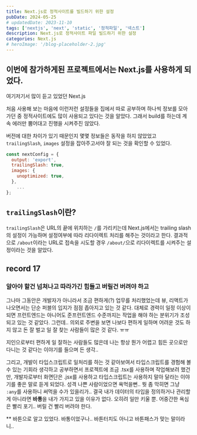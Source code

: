 ```yaml
---
title: Next.js로 정적사이트를 빌드하기 위한 설정
pubDate: 2024-05-25
# updatedDate: 2023-11-10
tags: ['nextjs', 'next', 'static', '정적파일', '넥스트']
description: Next.js로 정적사이트 파일 빌드하기 위한 설정
categories: Next.js
# heroImage: '/blog-placeholder-2.jpg'
---
```


## 이번에 참가하게된 프로젝트에서는 Next.js를 사용하게 되었다.

여기저기서 많이 듣고 있었던 Next.js

처음 사용해 보는 마음에 이런저런 설정들을 집에서 따로 공부하며 하나씩 정보를 모아가던 중 정적사이트에도 많이 사용되고 있다는 것을 알았다. 그래서 build를 하는데 계속 에러만 뿜어대고 진행을 시켜주진 않았다.

버전에 대한 차이가 있기 때문인지 몇몇 정보들은 동작을 하지 않았었고 `trailingSlash`, `images` 설정을 잡아주고서야 잘 되는 것을 확인할 수 있었다.

```javascript
const nextConfig = {
  output: 'export',
  trailingSlash: true,
  images: {
    unoptimized: true,
  },
	...
};
```

## `trailingSlash`이란?

`trailingSlash`은 URL의 끝에 위치하는 `/`를 가리키는데 Next.js에서는 trailing slash의 설정이 가능하며 설정여부에 따라 리다이렉트 처리를 해주는 것이라고 한다. 결과적으로 `/about`이라는 URL로 접속을 시도할 경우 `/about/`으로 리다이렉트를 시켜주는 설정이라는 것을 알았다.

## record 17

### 알아야 할건 넘쳐나고 따라가긴 힘들고 버릴건 버려야 하고

그나마 그동안은 개발자가 아니라서 조금 편하게(?) 업무를 처리했었는데 뷰, 리액트가 나오면서는 단순 퍼블의 입지가 점점 좁아지고 있는 것 같다. 대체로 경력이 일정 이상이 되면 프런트엔드는 아니어도 준프런트엔드 수준까지는 작업을 해야 하는 분위기가 조성되고 있는 것 같았다. 그런데.. 의외로 주변을 보면 나보다 편하게 일하며 어려운 것도 하지 않고 돈 잘 벌고 일 잘 찾는 사람들이 많은 것 같다. ㅠㅠ

지인으로부터 편하게 일 잘하는 사람들도 많은데 나는 항상 뭔가 어렵고 힘든 곳으로만 다니는 것 같다는 이야기를 들으며 든 생각..

그리고, 개발이 타입스크립트로 일처리를 하는 것 같아보여서 타입스크립트를 경험해 볼 수 있는 기회라 생각하고 공부하면서 프로젝트에 조금 .tsx를 사용하며 작업해보려 했건만, 개발자로부터 화면단은 .jsx를 사용하고 타입스크립트는 사용하지 말아 달라는 이야기를 좋은 말로 듣게 되었다. 성격 나쁜 사람이었으면 욕먹을뻔.. 뭣 좀 막히면 그냥 `:any`를 사용하니 써먹을 수가 있을리가.. 결국 내가 데이터의 타입을 정의하거나 관리할게 아니라면 **바통**을 내가 가지고 있을 이유가 없다. 오히려 일만 키울 뿐. 어중간한 욕심은 빨리 포기.. 버릴 건 빨리 버려야 한다.

** 바톤으로 알고 있었다. 바통이었구나.. 바톤터치도 아니고 바톤패스가 맞는 말이라니..
